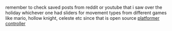 
remember to check saved posts from reddit or youtube that i saw over the holiday
	whichever one had sliders for movement types from different games like mario, hollow knight, celeste etc since that is open source
	[platformer controller](https://www.youtube.com/watch?v=XRTY0eoOzRY)

